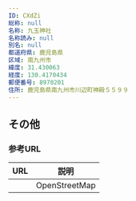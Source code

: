 ```yaml
---
ID: CXdZi
総称: null
名称: 九玉神社
名称読み: null
別名: null
都道府県: 鹿児島県
区域: 南九州市
緯度: 31.430063
経度: 130.4170434
郵便番号: 8970201
住所: 鹿児島県南九州市川辺町神殿５５９９
---
```


## その他

### 参考URL

| URL | 説明          |
| --- | ------------- |
|     | OpenStreetMap |
